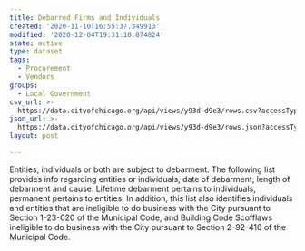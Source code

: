 ```yaml
---
title: Debarred Firms and Individuals
created: '2020-11-10T16:55:37.349913'
modified: '2020-12-04T19:31:10.874824'
state: active
type: dataset
tags:
  - Procurement
  - Vendors
groups:
  - Local Government
csv_url: >-
  https://data.cityofchicago.org/api/views/y93d-d9e3/rows.csv?accessType=DOWNLOAD
json_url: >-
  https://data.cityofchicago.org/api/views/y93d-d9e3/rows.json?accessType=DOWNLOAD
layout: post

---
```

Entities, individuals or both are subject to debarment. The following list provides info regarding entities or individuals, date of debarment, length of debarment and cause. Lifetime debarment pertains to individuals, permanent pertains to entities. In addition, this list also identifies individuals and entities that are ineligible to do business with the City pursuant to Section 1-23-020 of the Municipal Code, and Building Code Scofflaws ineligible to do business with the City pursuant to Section 2-92-416 of the Municipal Code.
